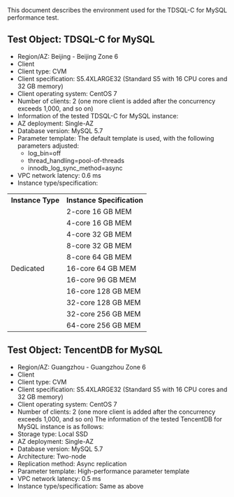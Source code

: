 
This document describes the environment used for the TDSQL-C for MySQL performance test.

## Test Object: TDSQL-C for MySQL
- Region/AZ: Beijing - Beijing Zone 6
- Client
 - Client type: CVM
 - Client specification: S5.4XLARGE32 (Standard S5 with 16 CPU cores and 32 GB memory)
 - Client operating system: CentOS 7
 - Number of clients: 2 (one more client is added after the concurrency exceeds 1,000, and so on)
- Information of the tested TDSQL-C for MySQL instance:
 - AZ deployment: Single-AZ
 - Database version: MySQL 5.7
 - Parameter template: The default template is used, with the following parameters adjusted:
   - log_bin=off
   - thread_handling=pool-of-threads
   - innodb_log_sync_method=async
 - VPC network latency: 0.6 ms
 - Instance type/specification:
 
<table>
<tr><th>Instance Type</th>
<th>Instance Specification</th></tr>
<tr><td rowspan = "11"  width="40%">Dedicated</td><td>2-core 16 GB MEM</td></tr>
<tr><td>4-core 16 GB MEM</td></tr>
<tr><td>4-core 32 GB MEM</td></tr>
<tr><td>8-core 32 GB MEM</td></tr>
<tr><td>8-core 64 GB MEM</td></tr>
<tr><td>16-core 64 GB MEM</td></tr>
<tr><td>16-core 96 GB MEM</td></tr>
<tr><td>16-core 128 GB MEM</td></tr>
<tr><td>32-core 128 GB MEM</td></tr>
<tr><td>32-core 256 GB MEM</td></tr>
<tr><td>64-core 256 GB MEM</td></tr>
</table>

## Test Object: TencentDB for MySQL 
- Region/AZ: Guangzhou - Guangzhou Zone 6
- Client
 - Client type: CVM
 - Client specification: S5.4XLARGE32 (Standard S5 with 16 CPU cores and 32 GB memory)
 - Client operating system: CentOS 7
 - Number of clients: 2 (one more client is added after the concurrency exceeds 1,000, and so on)
The information of the tested TencentDB for MySQL instance is as follows:
 - Storage type: Local SSD
 - AZ deployment: Single-AZ
 - Database version: MySQL 5.7
 - Architecture: Two-node
 - Replication method: Async replication
 - Parameter template: High-performance parameter template
 - VPC network latency: 0.5 ms
 - Instance type/specification: Same as above

